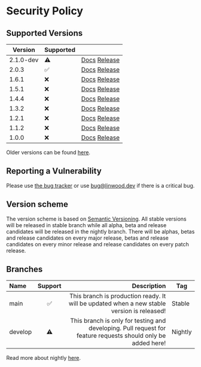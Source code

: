 # Security Policy

## Supported Versions

| Version | Supported          |                                                                                                                                         |
| ------- | ------------------ | --------------------------------------------------------------------------------------------------------------------------------------- |
| 2.1.0-dev | :warning:          | [Docs](https://docs.butterfly.linwood.dev/docs/2.1/intro) [Release](https://github.com/LinwoodDev/butterfly/releases/tag/v2.1.0-beta.2) |
| 2.0.3   | :white_check_mark: | [Docs](https://docs.butterfly.linwood.dev/docs/2.0/intro) [Release](https://github.com/LinwoodDev/butterfly/releases/tag/v2.0.3)        |
| 1.6.1   | :x: | [Docs](https://docs.butterfly.linwood.dev/docs/1.6/intro) [Release](https://github.com/LinwoodDev/butterfly/releases/tag/v1.6.1)        |
| 1.5.1   | :x:                | [Docs](https://docs.butterfly.linwood.dev/docs/1.5/intro) [Release](https://github.com/LinwoodDev/butterfly/releases/tag/v1.5.1)        |
| 1.4.4   | :x:                | [Docs](https://docs.butterfly.linwood.dev/docs/1.4/intro) [Release](https://github.com/LinwoodDev/butterfly/releases/tag/v1.4.4)        |
| 1.3.2   | :x:                | [Docs](https://docs.butterfly.linwood.dev/docs/1.3/intro) [Release](https://github.com/LinwoodDev/butterfly/releases/tag/v1.3.2)        |
| 1.2.1   | :x:                | [Docs](https://docs.butterfly.linwood.dev/docs/1.2/intro) [Release](https://github.com/LinwoodDev/butterfly/releases/tag/v1.2.1)        |
| 1.1.2   | :x:                | [Docs](https://docs.butterfly.linwood.dev/docs/1.1/intro) [Release](https://github.com/LinwoodDev/butterfly/releases/tag/v1.1.2)        |
| 1.0.0   | :x:                | [Docs](https://docs.butterfly.linwood.dev/docs/1.0/intro) [Release](https://github.com/LinwoodDev/butterfly/releases/tag/v1.0.0)        |

Older versions can be found [here](https://docs.butterfly.linwood.dev/pre-1-0).

## Reporting a Vulnerability

Please use [the bug tracker](https://github.com/LinwoodDev/butterfly/issues) or use [bug@linwood.dev](mailto:bug@linwood.dev) if there is a critical bug.

## Version scheme

The version scheme is based on [Semantic Versioning](https://semver.org/spec/v2.0.0.html). All stable versions will be released in stable branch while all alpha, beta and release candidates will be released in the nightly branch.
There will be alphas, betas and release candidates on every major release, betas and release candidates on every minor release and release candidates on every patch release.

## Branches

| Name    | Support |                                                                                                  Description | Tag     |
| :------ | :-----: | -----------------------------------------------------------------------------------------------------------: | ------- |
| main    |    ✅    |                   This branch is production ready. It will be updated when a new stable version is released! | Stable  |
| develop |    ⚠️    | This branch is only for testing and developing. Pull request for feature requests should only be added here! | Nightly |

Read more about nightly [here](https://docs.butterfly.linwood.dev/nightly).
